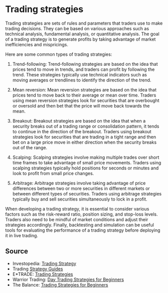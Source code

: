 # Trading strategies

Trading strategies are sets of rules and parameters that traders use to make trading decisions. They can be based on various approaches such as technical analysis, fundamental analysis, or quantitative analysis. The goal of a trading strategy is to generate profits by taking advantage of market inefficiencies and mispricings.

Here are some common types of trading strategies:

1. Trend-following: Trend-following strategies are based on the idea that prices tend to move in trends, and traders can profit by following the trend. These strategies typically use technical indicators such as moving averages or trendlines to identify the direction of the trend.

2. Mean reversion: Mean reversion strategies are based on the idea that prices tend to move back to their average or mean over time. Traders using mean reversion strategies look for securities that are overbought or oversold and then bet that the price will move back towards the mean.

3. Breakout: Breakout strategies are based on the idea that when a security breaks out of a trading range or consolidation pattern, it tends to continue in the direction of the breakout. Traders using breakout strategies look for securities that are trading in a tight range and then bet on a large price move in either direction when the security breaks out of the range.

4. Scalping: Scalping strategies involve making multiple trades over short time frames to take advantage of small price movements. Traders using scalping strategies typically hold positions for seconds or minutes and look to profit from small price changes.

5. Arbitrage: Arbitrage strategies involve taking advantage of price differences between two or more securities in different markets or between different types of securities. Traders using arbitrage strategies typically buy and sell securities simultaneously to lock in a profit.

When developing a trading strategy, it is essential to consider various factors such as the risk-reward ratio, position sizing, and stop-loss levels. Traders also need to be mindful of market conditions and adjust their strategies accordingly. Finally, backtesting and simulation can be useful tools for evaluating the performance of a trading strategy before deploying it in live trading.

## Source

- Investopedia: [Trading Strategy](https://www.investopedia.com/terms/t/trading-strategy.asp)
- Trading [Strategy Guides](https://tradingstrategyguides.com/)
- E*TRADE: [Trading Strategies](https://www.etrade.com/knowledge/education/trading-strategy)
- Warrior Trading: [Day Trading Strategies for Beginners](https://www.warriortrading.com/day-trading-strategies-beginners/)
- The Balance: [Trading Strategies for Beginners](https://www.thebalance.com/trading-strategies-for-beginners-4161422)